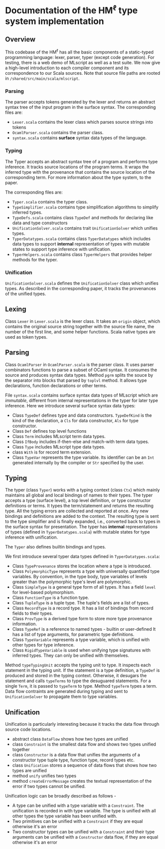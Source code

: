 # Documentation of the HM<sup>ℓ</sup> type system implementation

## Overview

This codebase of the HM<sup>ℓ</sup> has all the basic components
of a static-typed programming language: lexer, parser, typer (except code generation).
For testing, there is a web demo of MLscript as well as a test suite.
We now give a high-level introduction to each compiler component and its correspondence to
our Scala sources. Note that source file paths are rooted in `/shared/src/main/scala/mlscript`.

### Parsing

The parser accepts tokens generated by the lexer and returns an abstract syntax
tree of the input program in the surface syntax. The corresponding files are:

- `Lexer.scala` contains the lexer class which parses source strings into tokens
- `OcamlParser.scala` contains the parser class.
- `syntax.scala` contains **surface** syntax data types of the language.

### Typing

The Typer accepts an abstract syntax tree of a program
and performs type inference. It tracks source locations of the program terms.
It wraps the inferred type with the provenance that contains the source location
of the corresponding term.
For more information about the type system, to the paper.

The corresponding files are:
- `Typer.scala` contains the typer class.
- `TypeSimplifier.scala` contains type simplification algorithms to simplify inferred types.
- `TypeDefs.scala` contains class `TypeDef` and methods for declaring like data and type constructors
- `UnificationSolver.scala` contains trait `UnificationSolver` which unifies types.
- `TyperDatatypes.scala` contains class `TyperDatatypes` which includes data types
  to support **internal** representation of types with mutable states to support
  type inference with unification.
- `TyperHelpers.scala` contains class `TyperHelpers` that provides helper methods
  for the typer.

### Unification

`UnificationSolver.scala` defines the `UnificationSolver` class which unifies types.
As described in the corresponding paper, it tracks the provenances of the unified
types.

## Lexing

Class `Lexer` in `Lexer.scala` is the lexer class. It takes an `origin` object,
which contains the original source string together with the source file name,
the number of the first line, and some helper functions. Scala native types are
used as token types.

## Parsing

Class `OcamlParser` in `OcamlParser.scala` is the parser class. It uses parser
combinators functions to parse a subset of OCaml syntax. It consumes the source
and produces syntax data types. Method `pgrm` splits the souce by the separator
into blocks that parsed by `toplvl` method. It allows type declarations,
function declarations or other terms.

File `syntax.scala` contains surface syntax data types of MLscript
which are *immutable*, different from internal representations in the
typer for later type inference.  Here we introduce several surface syntax
data types:

- Class `TypeDef` defines type and data constructors. `TypeDefKind` is the kind of the
  declaration, a `Cls` for data constructor, `Als` for type constructor.
- Class `Def` defines top level functions
- Class `Term` includes MLscript term data types.
- Class `IfBody` includes if-then-else and match-with term data types.
- Class `Type` includes MLscript type data types.
- class `With` is for record term extension.
- Class `TypeVar` represents the type variable. Its identifier can be an `Int`
generated internally by the compiler or `Str` specified by the user.

## Typing

The typer (class `Typer`) works with a typing context (class `Ctx`) which
mainly maintains all global and local bindings of names to their types.
The typer accepts a type (surface level), a top level definition, or type constructor
definitions or terms. It types the term/statement and returns the resulting type.
All the typing errors are collected and reported at once. Any new bindings
and definitions are added to the context. The resulting type
is sent to the type simplifier and is finally expanded, i.e., converted
back to types in the surface syntax for presentation.
The typer has **internal** representations of types (defined in `TyperDatatypes.scala`)
with mutable states for type inference with unification. 

The `Typer` also defines builtin bindings and types.

We first introduce several typer data types defined in `TyperDatatypes.scala`:

- Class `TypeProvenance` stores the location where a type is introduced.
- Class `PolymorphicType` represents a type with universally quantified type variables.
  By convention, in the type body, type variables of levels greater than
  the polymorphic type's level are polymorphic.
- Class `SimpleType` is a general type form of all types.
  It has a field `level` for level-based polymorphism.
- Class `FunctionType` is a function type.
- Class `TupleType` is a tuple type. The tuple's fields are a list of types.
- Class `RecordType` is a record type. It has a list of bindings from record fields to their types.
- Class `ProvType` is a derived type form to store more type provenance information.
- Class `TypeRef` is a reference to named types - builtin or user-defined
  It has a list of type arguments, for parametric type definitions.
- Class `TypeVariable` represents a type variable, which is unified with other types
  for type inference.
- Class `RigidTypeVariable` is used when unifying type signatures with inferred
  types. They can only be unified with themselves.

Method `typeTypingUnit` accepts the typing unit to type. It inspects each statement
in the typing unit. If the statement is a type definition, a `TypeDef` is produced
and stored in the typing context. Otherwise, it desugars the statement and calls `typeTerms` to type
the desuguared statements. For a single `Term`, it is passed to `typeTerm` to type.
Method `typeTerm` types a term. Data flow contraints are generated during typing
and sent to `UnificationSolver` to propagate them to type variables.

## Unification

Unification is particularly interesting because it tracks the data flow through
source code locations.

- abstract class `DataFlow` shows how two types are unified
- class `Constraint` is the smallest data flow and shows two types unified together
- class `Constructor` is a data flow that unifies the arguments of a constructor type
  tuple type, function type, record types etc.
- class `Unification` stores a sequence of data flows that shows how two types are unified
- method `unify` unifies two types
- method `createErrorMessage` creates the textual representation of the error if
  two types cannot be unified.

Unification logic can be broadly described as follows -
- A type can be unified with a type variable with a `Constraint`. The unification
  is recorded in with type variable. The type is unified with all other types
  the type variable has been unified with.
- Two primitives can be unified with a `Constraint` if they are equal otherwise it's an error
- Two constructor types can be unified with a `Constraint` and their type arguments
  can be unified with a `Constructor` data flow, if they are equal otherwise it's an error
